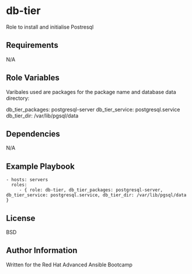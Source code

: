 db-tier
=========

Role to install and initialise Postresql

Requirements
------------

N/A

Role Variables
--------------

Varibales used are packages for the package name and database data directory:

db_tier_packages: postgresql-server
db_tier_service: postgresql.service
db_tier_dir: /var/lib/pgsql/data

Dependencies
------------

N/A

Example Playbook
----------------

    - hosts: servers
      roles:
         - { role: db-tier, db_tier_packages: postgresql-server, db_tier_service: postgresql.service, db_tier_dir: /var/lib/pgsql/data }

License
-------

BSD

Author Information
------------------

Written for the Red Hat Advanced Ansible Bootcamp
